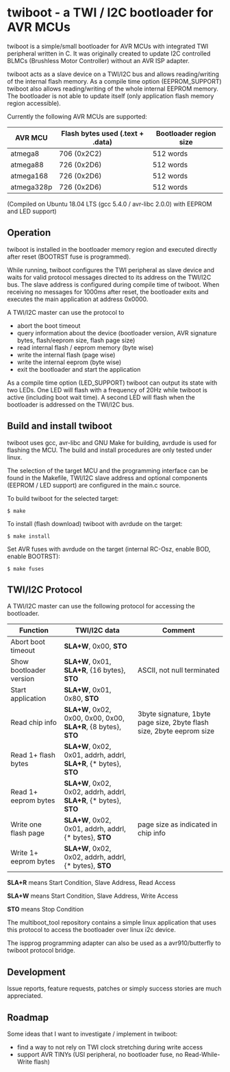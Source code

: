 # twiboot - a TWI / I2C bootloader for AVR MCUs ##
twiboot is a simple/small bootloader for AVR MCUs with integrated TWI peripheral written in C.
It was originally created to update I2C controlled BLMCs (Brushless Motor Controller) without an AVR ISP adapter.

twiboot acts as a slave device on a TWI/I2C bus and allows reading/writing of the internal flash memory.
As a compile time option (EEPROM_SUPPORT) twiboot also allows reading/writing of the whole internal EEPROM memory.
The bootloader is not able to update itself (only application flash memory region accessible).

Currently the following AVR MCUs are supported:

AVR MCU | Flash bytes used (.text + .data) | Bootloader region size
--- | --- | ---
atmega8 | 706 (0x2C2) | 512 words
atmega88 | 726 (0x2D6) | 512 words
atmega168 | 726 (0x2D6) | 512 words
atmega328p | 726 (0x2D6) | 512 words

(Compiled on Ubuntu 18.04 LTS (gcc 5.4.0 / avr-libc 2.0.0) with EEPROM and LED support)


## Operation ##
twiboot is installed in the bootloader memory region and executed directly after reset (BOOTRST fuse is programmed).

While running, twiboot configures the TWI peripheral as slave device and waits for valid protocol messages
directed to its address on the TWI/I2C bus. The slave address is configured during compile time of twiboot.
When receiving no messages for 1000ms after reset, the bootloader exits and executes the main application at address 0x0000.

A TWI/I2C master can use the protocol to
- abort the boot timeout
- query information about the device (bootloader version, AVR signature bytes, flash/eeprom size, flash page size)
- read internal flash / eeprom memory (byte wise)
- write the internal flash (page wise)
- write the internal eeprom (byte wise)
- exit the bootloader and start the application

As a compile time option (LED_SUPPORT) twiboot can output its state with two LEDs.
One LED will flash with a frequency of 20Hz while twiboot is active (including boot wait time).
A second LED will flash when the bootloader is addressed on the TWI/I2C bus.


## Build and install twiboot ##
twiboot uses gcc, avr-libc and GNU Make for building, avrdude is used for flashing the MCU.
The build and install procedures are only tested under linux.

The selection of the target MCU and the programming interface can be found in the Makefile,
TWI/I2C slave address and optional components (EEPROM / LED support) are configured
in the main.c source.

To build twiboot for the selected target:
``` shell
$ make
```

To install (flash download) twiboot with avrdude on the target:
``` shell
$ make install
```

Set AVR fuses with avrdude on the target (internal RC-Osz, enable BOD, enable BOOTRST):
``` shell
$ make fuses
```


## TWI/I2C Protocol ##
A TWI/I2C master can use the following protocol for accessing the bootloader.

Function | TWI/I2C data | Comment
--- | --- | ---
Abort boot timeout | **SLA+W**, 0x00, **STO** |
Show bootloader version | **SLA+W**, 0x01, **SLA+R**, {16 bytes}, **STO** | ASCII, not null terminated
Start application | **SLA+W**, 0x01, 0x80, **STO** |
Read chip info | **SLA+W**, 0x02, 0x00, 0x00, 0x00, **SLA+R**, {8 bytes}, **STO** | 3byte signature, 1byte page size, 2byte flash size, 2byte eeprom size
Read 1+ flash bytes | **SLA+W**, 0x02, 0x01, addrh, addrl, **SLA+R**, {* bytes}, **STO** |
Read 1+ eeprom bytes | **SLA+W**, 0x02, 0x02, addrh, addrl, **SLA+R**, {* bytes}, **STO** |
Write one flash page | **SLA+W**, 0x02, 0x01, addrh, addrl, {* bytes}, **STO** | page size as indicated in chip info
Write 1+ eeprom bytes | **SLA+W**, 0x02, 0x02, addrh, addrl, {* bytes}, **STO** |

**SLA+R** means Start Condition, Slave Address, Read Access

**SLA+W** means Start Condition, Slave Address, Write Access

**STO** means Stop Condition

The multiboot_tool repository contains a simple linux application that uses
this protocol to access the bootloader over linux i2c device.

The ispprog programming adapter can also be used as a avr910/butterfly to twiboot protocol bridge.

## Development ##
Issue reports, feature requests, patches or simply success stories are much appreciated.


## Roadmap ##
Some ideas that I want to investigate / implement in twiboot:
- find a way to not rely on TWI clock stretching during write access
- support AVR TINYs (USI peripheral, no bootloader fuse, no Read-While-Write flash)
